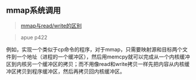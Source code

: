 ## mmap系统调用


> [mmap与read/write的区别](http://www.cnblogs.com/beifei/archive/2011/06/12/2078840.html)

> apue p422

例如，实现一个类似于cp命令的程序，对于mmap，只需要映射源和目标两个文件到一个地址（进程的一个缓冲区），然后用memcpy就可以完成从一个内核缓冲区到内核另一个缓冲区的拷贝；而不用像read和write拷贝一样先把内容从内核缓冲区拷贝到程序缓冲区，然后再拷贝回内核缓冲区。